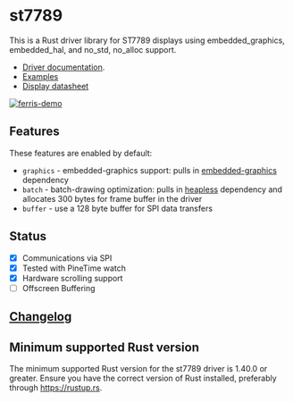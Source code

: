 # st7789

This is a Rust driver library for ST7789 displays using embedded_graphics, embedded_hal, and no_std, no_alloc support. 
- [Driver documentation](https://docs.rs/st7789). 
- [Examples](https://github.com/almindor/st7789-examples)
- [Display datasheet](https://www.rhydolabz.com/documents/33/ST7789.pdf)

[![ferris-demo](http://objdump.katona.me/ferris_fast.png)](http://objdump.katona.me/ferris_fast.mp4)

## Features

These features are enabled by default:

* `graphics` - embedded-graphics support: pulls in [embedded-graphics](https://crates.io/crates/embedded-graphics) dependency
* `batch` - batch-drawing optimization: pulls in [heapless](https://crates.io/crates/heapless) dependency and allocates 300 bytes for frame buffer in the driver
* `buffer` - use a 128 byte buffer for SPI data transfers

## Status

- [x] Communications via SPI
- [x] Tested with PineTime watch
- [x] Hardware scrolling support
- [ ] Offscreen Buffering

## [Changelog](CHANGELOG.md)

## Minimum supported Rust version

The minimum supported Rust version for the st7789 driver is 1.40.0 or greater.
Ensure you have the correct version of Rust installed, preferably through https://rustup.rs.
